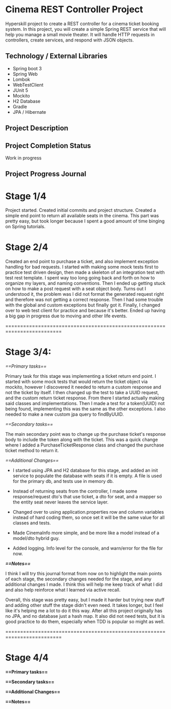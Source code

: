 # Cinema REST Controller Project
Hyperskill project to create a REST controller for a cinema ticket booking system. 
In this project, you will create a simple Spring REST service that will help you manage
a small movie theater. It will handle HTTP requests in controllers, create services, 
and respond with JSON objects.

## Technology / External Libraries
- Spring boot 3
- Spring Web
- Lombok
- WebTestClient
- JUnit 5
- Mockito
- H2 Database
- Gradle
- JPA / Hibernate

## Project Description

## Project Completion Status
Work in progress

## Project Progress Journal

# Stage 1/4

Project started. Created initial commits and project structure. Created a simple end point to return all
available seats in the cinema. This part was pretty easy, but took longer because I spent a good amount of time 
binging on Spring tutorials.


# Stage 2/4

Created an end point to purchase a ticket, and also implement exception handling for bad requests.
I started with making some mock tests first to practice test driven design, then made a skeleton of an integration test 
with test rest template. I spent way too long going back and forth on how to organize my layers, and naming conventions. 
Then I ended up getting stuck on how to make a post request with a seat object body. Turns out I understood it, the 
problem was I did not format the generated request right and therefore was not getting a correct response. Then I had 
some trouble with the global and custom exceptions but finally got it. Finally, I changed over to web test client for practice
and because it's better. Ended up having a big gap in progress due to moving and other life events.

=========================================================================

# Stage 3/4:

*==Primary tasks==*

Primary task for this stage was implementing a ticket return end point. I started with some mock tests that would return
the ticket object via mockito, however I discovered it needed to return a custom response and not the ticket by itself.
I then changed up the test to take a UUID request, and the custom return ticket response. From there I started actually
making said classes and implementations. Then I made a test for a token(UUID) not being found, implementing this was the
same as the other exceptions. I also needed to make a new custom jpa query to findByUUID.

*==Secondary tasks==*

The main secondary point was to change up the purchase ticket's response body to include the token along with the ticket.
This was a quick change where I added a PurchaseTicketResponse class and changed the purchase ticket method to return it.

*==Additional Changes==*

- I started using JPA and H2 database for this stage, and added an init service to populate the database with seats if it
is empty. A file is used for the primary db, and tests use in memory db.

- Instead of returning seats from the controller, I made some response/request dto's that use ticket, a dto for seat, and
a mapper so the entity seat never leaves the service layer.

- Changed over to using application.properties row and column variables instead of hard coding them, so once set it will
be the same value for all classes and tests.

- Made CinemaInfo more simple, and be more like a model instead of a model/dto hybrid guy.

- Added logging. Info level for the console, and warn/error for the file for now.

***==Notes==***

I think I will try this journal format from now on to highlight the main points of each stage, the secondary changes 
needed for the stage, and any additional changes I made. I think this will help me keep track of what I did and also help
reinforce what I learned via active recall. 

Overall, this stage was pretty easy, but I made it harder but trying new stuff and adding other stuff the stage didn't even
need. It takes longer, but I feel like it's helping me a lot to do it this way. After all this project originally has no
JPA, and no database just a hash map. It also did not need tests, but it is good practice to do them, especially when TDD
is popular so might as well.

=========================================================================

# Stage 4/4

**==Primary tasks==**

**==Secondary tasks==**

**==Additional Changes==**

**==Notes==**